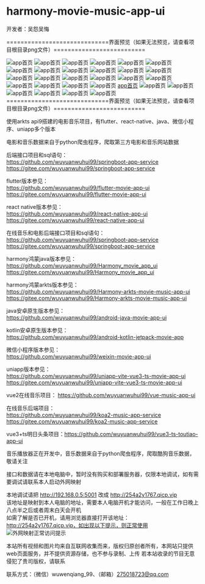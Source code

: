 # harmony-movie-music-app-ui

开发者：吴怨吴悔

=============================界面预览（如果无法预览，请查看项目根目录png文件）==========================

![app首页](音乐首页.jpg)
![app首页](音乐推荐.jpg)
![app首页](音乐朋友圈1.jpg)
![app首页](音乐朋友圈2.png)
![app首页](音乐我的1.jpg)
![app首页](音乐我的2.png)
![app首页](音乐播放页.png)
![app首页](音乐播放页-播放模式切换.png)
![app首页](音乐播放页-收藏音乐.png)
![app首页](音乐播放页-创建收藏夹.png)
![app首页](音乐播放页-评论.png)
![app首页](音乐分享.png)
![app首页](音乐歌词页.png)
![app首页](音乐歌手页.png)
![app首页](音乐歌手专辑页.png)
![app首页](音乐搜索记录.png)
![app首页](音乐搜索列表.png)
![app首页](音乐点赞和评论.png)
![app首页](音乐圈评论.png)
![app首页](实际效果预览.png)
![app首页](音乐收藏列表.png)
![app首页](音乐列表页.png)
[app首页](分类歌曲.png)
![app首页](登录.png)
![app首页](用户信息.png)
![app首页](更改用户信息1.png)
![app首页](更改用户信息2.png)
![app首页](更改用户信息3.png)
![app首页](更改用户信息4.png)
=============================界面预览（如果无法预览，请查看项目根目录png文件）==========================

使用arkts api9搭建的电影音乐项目，有flutter、react-native、java、微信小程序、uniapp多个版本

电影和音乐数据来自于python爬虫程序，爬取第三方电影和音乐网站数据

后端接口项目和sql语句：   
https://github.com/wuyuanwuhui99/springboot-app-service   
https://gitee.com/wuyuanwuhui99/springboot-app-service   

flutter版本参见：   
https://github.com/wuyuanwuhui99/flutter-movie-app-ui    
https://gitee.com/wuyuanwuhui99/flutter-movie-app-ui   

react native版本参见：    
https://github.com/wuyuanwuhui99/react-native-app-ui   
https://gitee.com/wuyuanwuhui99/react-native-app-ui   

在线音乐和电影后端接口项目和sql语句：   
https://github.com/wuyuanwuhui99/springboot-app-service   
https://gitee.com/wuyuanwuhui99/springboot-app-service   

harmony鸿蒙java版本参见：   
https://github.com/wuyuanwuhui99/Harmony_movie_app_ui   
https://gitee.com/wuyuanwuhui99/Harmony_movie_app_ui   

harmony鸿蒙arkts版本参见：   
https://github.com/wuyuanwuhui99/Harmony-arkts-movie-music-app-ui   
https://gitee.com/wuyuanwuhui99/Harmony-arkts-movie-music-app-ui   

java安卓原生版本参见：   
https://github.com/wuyuanwuhui99/android-java-movie-app-ui   

kotlin安卓原生版本参见：   
https://github.com/wuyuanwuhui99/android-kotlin-jetpack-movie-app   

微信小程序版本参见：   
https://github.com/wuyuanwuhui99/weixin-movie-app-ui   

uniapp版本参见：   
https://github.com/wuyuanwuhui99/uniapp-vite-vue3-ts-movie-app-ui   
https://gitee.com/wuyuanwuhui99/uniapp-vite-vue3-ts-movie-app-ui   

vue2在线音乐项目：
https://github.com/wuyuanwuhui99/vue-music-app-ui   

在线音乐后端项目：   
https://github.com/wuyuanwuhui99/koa2-music-app-service   
https://gitee.com/wuyuanwuhui99/koa2-music-app-service

vue3+ts明日头条项目：https://github.com/wuyuanwuhui99/vue3-ts-toutiao-app-ui   

音乐播放器正在开发中，音乐数据来自于python爬虫程序，爬取酷狗音乐数据，敬请关注

接口和数据请在本地电脑中，暂时没有购买和部署服务器，仅限本地调试，如有需要调试请联系本人启动外网映射

本地调试请把 http://192.168.0.5:5001 改成 http://254a2y1767.qicp.vip    
该地址是映射到本人电脑的地址，需要本人电脑开机才能访问，一般在工作日晚上八点半之后或者周末白天会开机   
如需了解是否已开机，请用浏览器直接打开该地址：http://254a2y1767.qicp.vip，如出现以下提示，则正常使用   
![外网映射正常访问提示](外网映射正常访问提示.png)

本站所有视频和图片均来自互联网收集而来，版权归原创者所有，本网站只提供web页面服务，并不提供资源存储，也不参与录制、上传 若本站收录的节目无意侵犯了贵司版权，请联系

联系方式：（微信）wuwenqiang_99、（邮箱）275018723@qq.com
